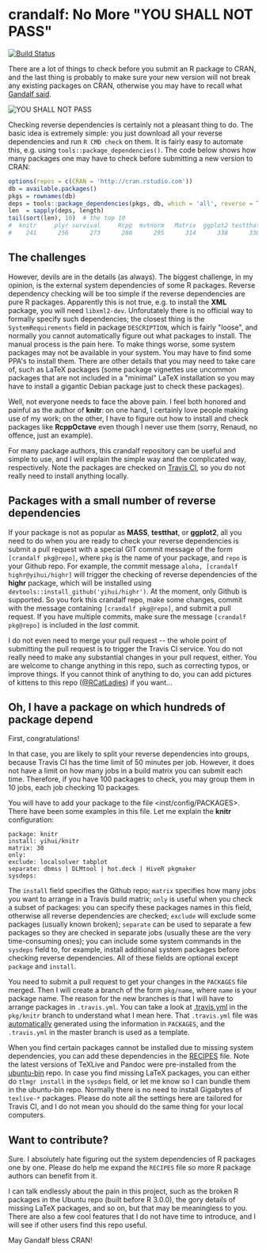# crandalf: No More "YOU SHALL NOT PASS" 

[![Build Status](https://travis-ci.org/yihui/crandalf.svg?branch=master)](https://travis-ci.org/yihui/crandalf)

There are a lot of things to check before you submit an R package to CRAN, and
the last thing is probably to make sure your new version will not break any
existing packages on CRAN, otherwise you may have to recall what [Gandalf
said](http://youtu.be/V4UfAL9f74I).

![YOU SHALL NOT PASS](http://i.imgur.com/3mdv0k9.jpg)

Checking reverse dependencies is certainly not a pleasant thing to do. The basic
idea is extremely simple: you just download all your reverse dependencies and
run `R CMD check` on them. It is fairly easy to automate this, e.g. using
`tools::package_dependencies()`. The code below shows how many packages one may
have to check before submitting a new version to CRAN:

```r
options(repos = c(CRAN = 'http://cran.rstudio.com'))
db = available.packages()
pkgs = rownames(db)
deps = tools::package_dependencies(pkgs, db, which = 'all', reverse = TRUE)
len  = sapply(deps, length)
tail(sort(len), 10)  # the top 10
#  knitr     plyr survival     Rcpp  mvtnorm   Matrix  ggplot2 testthat  lattice     MASS
#    241      256      273      280      295      314      338      338      421      844
```

## The challenges

However, devils are in the details (as always). The biggest challenge, in my
opinion, is the external system dependencies of some R packages. Reverse
dependency checking will be too simple if the reverse dependencies are pure R
packages. Apparently this is not true, e.g. to install the **XML** package, you
will need `libxml2-dev`. Unforutately there is no official way to formally
specify such dependencies; the closest thing is the `SystemRequirements` field
in package `DESCRIPTION`, which is fairly "loose", and normally you cannot
automatically figure out what packages to install. The manual process is the
pain here. To make things worse, some system packages may not be available in
your system. You may have to find some PPA's to install them. There are other
details that you may need to take care of, such as LaTeX packages (some package
vignettes use uncommon packages that are not included in a "minimal" LaTeX
installation so you may have to install a gigantic Debian package just to check
these packages).

Well, not everyone needs to face the above pain. I feel both honored and painful
as the author of **knitr**: on one hand, I certainly love people making use of
my work; on the other, I have to figure out how to install and check
packages like **RcppOctave** even though I never use them (sorry, Renaud, no
offence, just an example).

For many package authors, this crandalf repository can be useful and simple to
use, and I will explain the simple way and the complicated way, respectively.
Note the packages are checked on [Travis CI](https://travis-ci.org), so you do
not really need to install anything locally.

## Packages with a small number of reverse dependencies

If your package is not as popular as **MASS**, **testthat**, or **ggplot2**, all
you need to do when you are ready to check your reverse dependencies is submit a
pull request with a special GIT commit message of the form `[crandalf
pkg@repo]`, where `pkg` is the name of your package, and `repo` is your Github
repo. For example, the commit message `aloha, [crandalf highr@yihui/highr]` will
trigger the checking of reverse dependencies of the **highr** package, which
will be installed using `devtools::install_github('yihui/highr')`. At the
moment, only Github is supported. So you fork this crandalf repo, make some
changes, commit with the message containing `[crandalf pkg@repo]`, and submit a
pull request. If you have multiple commits, make sure the message `[crandalf
pkg@repo]` is included in the _last_ commit.

I do not even need to merge your pull request -- the whole point of submitting
the pull request is to trigger the Travis CI service. You do not really need to
make any substantial changes in your pull request, either. You are welcome to
change anything in this repo, such as correcting typos, or improve things. If
you cannot think of anything to do, you can add pictures of kittens to this repo
([@RCatLadies](https://twitter.com/RCatLadies)) if you want...

## Oh, I have a package on which hundreds of package depend

First, congratulations!

In that case, you are likely to split your reverse dependencies into groups,
because Travis CI has the time limit of 50 minutes per job. However, it does not
have a limit on how many jobs in a build matrix you can submit each time.
Therefore, if you have 100 packages to check, you may group them in 10 jobs,
each job checking 10 packages.

You will have to add your package to the file <inst/config/PACKAGES>. There have
been some examples in this file. Let me explain the **knitr** configuration:

```dcf
package: knitr
install: yihui/knitr
matrix: 30
only:
exclude: localsolver tabplot
separate: dbmss | DLMtool | hot.deck | HiveR pkgmaker
sysdeps:
```

The `install` field specifies the Github repo; `matrix` specifies how many jobs
you want to arrange in a Travis build matrix; `only` is useful when you check a
subset of packages: you can specify these packages names in this field,
otherwise all reverse dependencies are checked; `exclude` will exclude some
packages (usually known broken); `separate` can be used to separate a few
packages so they are checked in separate jobs (usually these are the very
time-consuming ones); you can include some system commands in the `sysdeps`
field to, for example, install additional system packages before checking
reverse dependencies. All of these fields are optional except `package` and
`install`.

You need to submit a pull request to get your changes in the `PACKAGES` file
merged. Then I will create a branch of the form `pkg/name`, where `name` is your
package name. The reason for the new branches is that I will have to arrange
packages in `.travis.yml`. You can take a look at
[.travis.yml](https://github.com/yihui/crandalf/blob/pkg/knitr/.travis.yml) in
the `pkg/knitr` branch to understand what I mean here. That `.travis.yml` file
was [automatically](Makefile) generated using the information in `PACKAGES`, and
the `.travis.yml` in the master branch is used as a template.

When you find certain packages cannot be installed due to missing system
dependencies, you can add these dependencies in the
[RECIPES](inst/config/RECIPES) file. Note the latest versions of TeXLive and
Pandoc were pre-installed from the
[ubuntu-bin](https://github.com/yihui/ubuntu-bin) repo. In case you find missing
LaTeX packages, you can either do `tlmgr install` in the `sysdeps` field, or let
me know so I can bundle them in the ubuntu-bin repo. Normally there is no need
to install Gigabytes of `texlive-*` packages. Please do note all the settings
here are tailored for Travis CI, and I do not mean you should do the same thing
for your local computers.

## Want to contribute?

Sure. I absolutely hate figuring out the system dependencies of R packages one
by one. Please do help me expand the `RECIPES` file so more R package authors
can benefit from it.

I can talk endlessly about the pain in this project, such as the broken R
packages in the Ubuntu repo (built before R 3.0.0), the gory details of missing
LaTeX packages, and so on, but that may be meaningless to you. There are also a
few cool features that I do not have time to introduce, and I will see if other
users find this repo useful.

May Gandalf bless CRAN!
